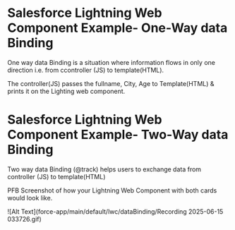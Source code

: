 # Salesforce Lightning Web Component Example- One-Way data Binding
One way data Binding is a situation where information flows in only one direction i.e. from ccontroller (JS) to template(HTML).

The controller(JS) passes the fullname, City, Age to Template(HTML) & prints it on the Lighting web component. 

# Salesforce Lightning Web Component Example- Two-Way data Binding
Two way data Binding (@track) helps users to exchange data from controller (JS) to template(HTML)

PFB Screenshot of how your Lightning Web Component with both cards would look like.

![Alt Text](force-app/main/default/lwc/dataBinding/Recording 2025-06-15 033726.gif)
